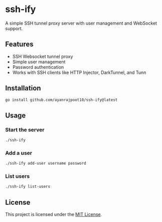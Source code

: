 # ssh-ify

A simple SSH tunnel proxy server with user management and WebSocket support.

## Features
- SSH Websocket tunnel proxy
- Simple user management
- Password authentication
- Works with SSH clients like HTTP Injector, DarkTunnel, and Tunn

## Installation

```sh
go install github.com/ayanrajpoot10/ssh-ify@latest
```

## Usage

### Start the server
```sh
./ssh-ify
```

### Add a user
```sh
./ssh-ify add-user username password
```

### List users
```sh
./ssh-ify list-users
```

## License
This project is licensed under the [MIT License](LICENSE).
